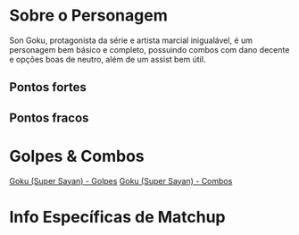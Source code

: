 <!-- TITLE: Goku - Geral -->
<!-- SUBTITLE: "This'll be a good match." -->

# Sobre o Personagem
Son Goku, protagonista da série e artista marcial inigualável, é um personagem bem básico e completo, possuindo combos com dano decente e opções boas de neutro, além de um assist bem útil.

## Pontos fortes

## Pontos fracos

# Golpes & Combos
[Goku (Super Sayan) - Golpes](/jogos/dragon-ball-fighter-z/personagens/goku-ssj/atkdata)
[Goku (Super Sayan) - Combos](/jogos/dragon-ball-fighter-z/personagens/goku-ssj/combos)

# Info Específicas de Matchup
